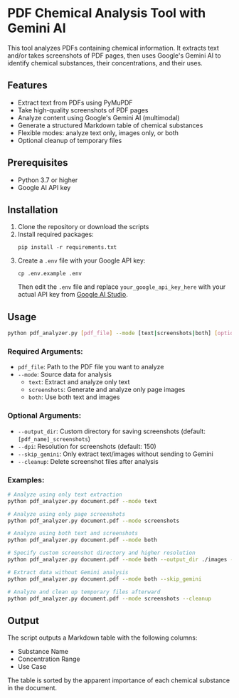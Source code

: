 # PDF Chemical Analysis Tool with Gemini AI

This tool analyzes PDFs containing chemical information. It extracts text and/or takes screenshots of PDF pages, then uses Google's Gemini AI to identify chemical substances, their concentrations, and their uses.

## Features

- Extract text from PDFs using PyMuPDF
- Take high-quality screenshots of PDF pages
- Analyze content using Google's Gemini AI (multimodal)
- Generate a structured Markdown table of chemical substances
- Flexible modes: analyze text only, images only, or both
- Optional cleanup of temporary files

## Prerequisites

- Python 3.7 or higher
- Google AI API key

## Installation

1. Clone the repository or download the scripts
2. Install required packages:
   ```
   pip install -r requirements.txt
   ```
3. Create a `.env` file with your Google API key:
   ```
   cp .env.example .env
   ```
   Then edit the `.env` file and replace `your_google_api_key_here` with your actual API key from [Google AI Studio](https://aistudio.google.com/).

## Usage

```bash
python pdf_analyzer.py [pdf_file] --mode [text|screenshots|both] [options]
```

### Required Arguments:

- `pdf_file`: Path to the PDF file you want to analyze
- `--mode`: Source data for analysis
  - `text`: Extract and analyze only text
  - `screenshots`: Generate and analyze only page images
  - `both`: Use both text and images

### Optional Arguments:

- `--output_dir`: Custom directory for saving screenshots (default: `[pdf_name]_screenshots`)
- `--dpi`: Resolution for screenshots (default: 150)
- `--skip_gemini`: Only extract text/images without sending to Gemini
- `--cleanup`: Delete screenshot files after analysis

### Examples:

```bash
# Analyze using only text extraction
python pdf_analyzer.py document.pdf --mode text

# Analyze using only page screenshots
python pdf_analyzer.py document.pdf --mode screenshots

# Analyze using both text and screenshots
python pdf_analyzer.py document.pdf --mode both

# Specify custom screenshot directory and higher resolution
python pdf_analyzer.py document.pdf --mode both --output_dir ./images --dpi 200

# Extract data without Gemini analysis
python pdf_analyzer.py document.pdf --mode both --skip_gemini

# Analyze and clean up temporary files afterward
python pdf_analyzer.py document.pdf --mode screenshots --cleanup
```

## Output

The script outputs a Markdown table with the following columns:
- Substance Name
- Concentration Range
- Use Case

The table is sorted by the apparent importance of each chemical substance in the document. 